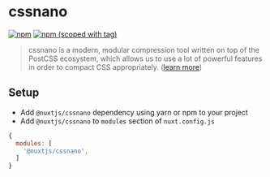 # cssnano
[![npm](https://img.shields.io/npm/dt/@nuxtjs/cssnano.svg?style=flat-square)](https://npmjs.com/package/@nuxtjs/cssnano)
[![npm (scoped with tag)](https://img.shields.io/npm/v/@nuxtjs/cssnano/latest.svg?style=flat-square)](https://npmjs.com/package/@nuxtjs/cssnano)

> cssnano is a modern, modular compression tool written on top of the PostCSS ecosystem, 
> which allows us to use a lot of powerful features in order to compact CSS appropriately. ([learn more](http://cssnano.co))

## Setup
- Add `@nuxtjs/cssnano` dependency using yarn or npm to your project
- Add `@nuxtjs/cssnano` to `modules` section of `nuxt.config.js`
```js
{
  modules: [
    '@nuxtjs/cssnano',
  ]
}
````
